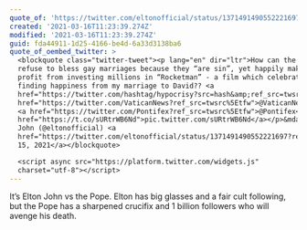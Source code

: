 ```yaml
---
quote_of: 'https://twitter.com/eltonofficial/status/1371491490552221697?s=21'
created: '2021-03-16T11:23:39.274Z'
modified: '2021-03-16T11:23:39.274Z'
guid: fda44911-1d25-4166-be4d-6a33d3138ba6
quote_of_oembed_twitter: >
  <blockquote class="twitter-tweet"><p lang="en" dir="ltr">How can the Vatican
  refuse to bless gay marriages because they “are sin”, yet happily make a
  profit from investing millions in “Rocketman” - a film which celebrates my
  finding happiness from my marriage to David?? <a
  href="https://twitter.com/hashtag/hypocrisy?src=hash&amp;ref_src=twsrc%5Etfw">#hypocrisy</a><a
  href="https://twitter.com/VaticanNews?ref_src=twsrc%5Etfw">@VaticanNews</a> 
  <a href="https://twitter.com/Pontifex?ref_src=twsrc%5Etfw">@Pontifex</a> <a
  href="https://t.co/sURtrWB6Nd">pic.twitter.com/sURtrWB6Nd</a></p>&mdash; Elton
  John (@eltonofficial) <a
  href="https://twitter.com/eltonofficial/status/1371491490552221697?ref_src=twsrc%5Etfw">March
  15, 2021</a></blockquote>

  <script async src="https://platform.twitter.com/widgets.js"
  charset="utf-8"></script>
---
```

It’s Elton John vs the Pope. Elton has big glasses and a fair cult following, but the Pope has a sharpened crucifix and 1 billion followers who will avenge his death.
